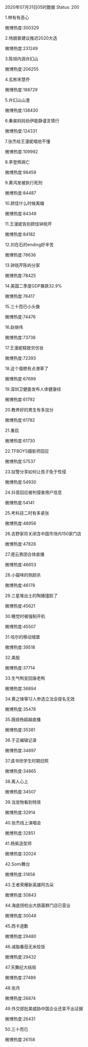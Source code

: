 2020年07月31日05时数据
Status: 200

1.林有有恶心

微博热度:300329

2.特朗普建议推迟2020大选

微博热度:231249

3.陈旭内涵许幻山

微博热度:206255

4.玄彬宋慧乔

微博热度:188729

5.许幻山山渣

微博热度:138430

6.秦昊妈妈劝伊能静谨言慎行

微博热度:124331

7.张杰给王漫妮唱他不懂

微博热度:109992

8.李登辉病亡

微博热度:98459

9.黄鸿发被执行死刑

微博热度:84487

10.顾佳什么时候离婚

微博热度:84349

11.王漫妮告别顾佳钟晓芹

微博热度:84182

12.刘在石的ending好辛苦

微博热度:78636

13.钟晓芹陈屿分家

微博热度:78425

14.美国二季度GDP暴跌32.9%

微博热度:76417

15.三十而已小头像

微博热度:74476

16.赵继伟

微博热度:73738

17.王漫妮精致穷仿妆

微博热度:72393

18.这个蛋糕有点潦草了

微博热度:67699

19.深圳卫健委发布人体健康经

微博热度:61792

20.教养好的男生有多加分

微博热度:61782

21.重启

微博热度:61730

22.TFBOYS摄影师回应

微博热度:57537

23.狱警分享如何让孩子免于性侵

微博热度:54930

24.抖音回应被判侵害用户信息

微博热度:54141

25.考科目二时有多紧张

微博热度:48956

26.吉野家将关闭含中国市场内150家门店

微博热度:47828

27.德云男团合体直播

微博热度:46653

28.小猫咪的侧颜杀

微博热度:46178

29.三星堆出土的陶猪撞脸了

微博热度:45621

30.睡觉时被强制开机

微博热度:45507

31.哈尔的移动城堡

微博热度:39518

32.美股

微博热度:37714

33.生气鸭变回唐老鸭

微博热度:36894

34.黄之锋等12人参选立法会提名无效

微博热度:35478

35.薇娅杨超越直播

微博热度:35381

36.于正编辑记录

微博热度:34897

37.虞书欣学生时期旧照

微博热度:34865

38.离人心上

微博热度:34507

39.当宠物看到特效

微博热度:32914

40.张杰线上演唱会

微博热度:32851

41.杨紫造型师

微博热度:32024

42.Somi舞台

微博热度:31858

43.王者荣耀新英雄阿古朵

微博热度:30843

44.海底捞检出大肠菌群门店已营业

微博热度:30048

45.西卡道歉

微博热度:29480

46.减脂番茄无米烩饭

微博热度:29432

47.天舞纪大结局

微博热度:27489

48.张月

微博热度:26874

49.外交部批美威胁中国企业还拿不出证据

微博热度:26431

50.三十而已

微博热度:26158

